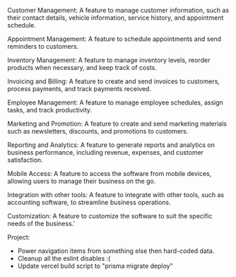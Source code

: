 Customer Management: A feature to manage customer information, such as their contact details, vehicle information, service history, and appointment schedule.

Appointment Management: A feature to schedule appointments and send reminders to customers.

Inventory Management: A feature to manage inventory levels, reorder products when necessary, and keep track of costs.

Invoicing and Billing: A feature to create and send invoices to customers, process payments, and track payments received.

Employee Management: A feature to manage employee schedules, assign tasks, and track productivity.

Marketing and Promotion: A feature to create and send marketing materials such as newsletters, discounts, and promotions to customers.

Reporting and Analytics: A feature to generate reports and analytics on business performance, including revenue, expenses, and customer satisfaction.

Mobile Access: A feature to access the software from mobile devices, allowing users to manage their business on the go.

Integration with other tools: A feature to integrate with other tools, such as accounting software, to streamline business operations.

Customization: A feature to customize the software to suit the specific needs of the business.'



Project:
- Power navigation items from something else then hard-coded data.
- Cleanup all the eslint disables :(
- Update vercel build script to "prisma migrate deploy"